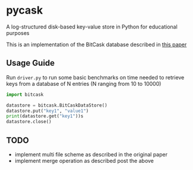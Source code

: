 # pycask
A log-structured disk-based key-value store in Python for educational purposes

This is an implementation of the BitCask database described in [this paper](https://riak.com/assets/bitcask-intro.pdf)

## Usage Guide

Run ```driver.py``` to run some basic benchmarks on time needed to retrieve keys from a database of N entries (N ranging from 10 to 10000)

```python
import bitcask

datastore = bitcask.BitCaskDataStore()
datastore.put("key1", "value1")
print(datastore.get("key1"))s
datastore.close()
```


## TODO
- implement multi file scheme as described in the original paper
- implement merge operation as described post the above
